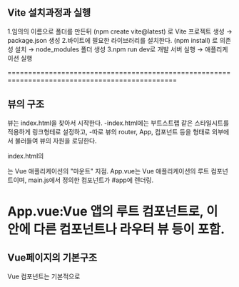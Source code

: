## Vite 설치과정과 실헹
1.임의의 이름으로 폴더를 만든뒤 (npm create vite@latest) 로 Vite 프로젝트 생성 → package.json 생성
2.바이트에 필요한 라이브러리를 설치한다. (npm install) 로 의존성 설치 → node_modules 폴더 생성
3.npm run dev로 개발 서버 실행 → 애플리케이션 실행

===============================================================================================
## 뷰의 구조
뷰는 index.html을 찾아서 시작한다.
-index.html에는 부트스트랩 같은 스타일시트를 적용하게 링크형테로 설정하고, 
-따로 뷰의 router, App, 컴포넌트 등을  <script type="module" src="/src/main.js"> </script>형태로 외부에서 불러들여 뷰의 자원을 로딩한다.

index.html의 <div id="app"></div>는 Vue 애플리케이션의 "마운트" 지점. 
App.vue는 Vue 애플리케이션의 루트 컴포넌트이며, main.js에서 정의한 컴포넌트가 #app에 렌더링.

App.vue:Vue 앱의 루트 컴포넌트로, 이 안에 다른 컴포넌트나 라우터 뷰 등이 포함.
===============================================================================================
## Vue페이지의 기본구조
Vue 컴포넌트는 기본적으로 <template>, <script>, <style> 세 가지 블록으로 구성.

-<template> HTML과 유사한 형식으로 컴포넌트의 구조를 정의</template> 
    사용자 인터페이스(UI)를 구성하는 요소들이 이곳에 배치
    Vue의 반응형 데이터 바인딩(예: v-model, v-for, v-bind 등)을 사용하여 동적으로 렌더링할 수 있다.

-<script setup>컴포넌트의 로직과 데이터를 정의 </script>
    컴포넌트의 상태(data), 메소드(methods), 계산된 속성(computed), 라이프사이클 훅 등을 이곳에서 정의합니다.

-<style> 컴포넌트의 스타일을 정의</style>
    Scoped 스타일을 적용하면 해당 컴포넌트에만 스타일이 적용되고, 다른 컴포넌트에 영향을 미치지 않도록 할 수 있습니다.
    SCSS, SASS, CSS 등 다양한 스타일 언어를 사용   

===============================================================================================

## 부트스트랩 적용하는 방법(위치:index.html)
https://cdnjs.com/  에서 bootstrap으로 검색한 후
https://cdnjs.cloudflare.com/ajax/libs/bootstrap/5.3.3/css/bootstrap.min.css   ->mins.css로 끝나는 것을 복사해서
index.html의 head 부분의 link아랫부분에 붙여넣기 하면 쓸수 있다.

<link rel="stylesheet" href="https://cdnjs.cloudflare.com/ajax/libs/bootstrap/5.3.3/css/bootstrap.min.css" integrity="sha512-jnSuA4Ss2PkkikSOLtYs8BlYIeeIK1h99ty4YfvRPAlzr377vr3CXDb7sb7eEEBYjDtcYj+AjBH3FLv5uSJuXg==" crossorigin="anonymous" referrerpolicy="no-referrer" />

===============================================================================================
## CSS 적용(위치:index.html)
public폴더의 base.css 파일 적용

<link rel="stylesheet" href="public/base.css">식으로 적용

===============================================================================================
# frontend 폴더위치에 설치할 목록
 - npm i scss:  App.vue의 <style lang="scss">로 scss문법을 쓸 수 있게 한다.
 
 -npm i axios:엑시오스 사용 

===============================================================================================
# JS파일설명
 *fontService.js:함수를 만들어서 axios를 사용하여 스프링서버에서 데이터를 읽어오게 한다.->스프링서버에  /v1/api/forms 경로로 요청하여  모든 데이터를 읽어오는 함수가 있다.
 index.js:router를 설정하여 메인뷰에서 주요켄텐트를 동적으로 보여주게 설정한다.

===============================================================================================
# cors문제 해결을 위한 설정: vue.config.js에서 설정
 cors의 원인:프로토콜, 도메인, 포트 번호 중 하나라도 다르면 다른 출처(Cross-Origin)로 간주되어 CORS 문제가 발생함

    server: {
        proxy: {
        'v1/api': {    // v1/api/로 들어오는 요청을 백엔드(http://backend-server:8080/)로 전달
            target: 'http://localhost:8080', // 백엔드 주소
          
        },
        },
    },  //cors문제 해결을 위한 설정




